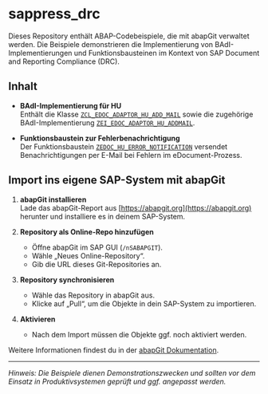 # sappress_drc

Dieses Repository enthält ABAP-Codebeispiele, die mit abapGit verwaltet werden. Die Beispiele demonstrieren die Implementierung von BAdI-Implementierungen und Funktionsbausteinen im Kontext von SAP Document and Reporting Compliance (DRC).

## Inhalt

- **BAdI-Implementierung für HU**  
  Enthält die Klasse [`ZCL_EDOC_ADAPTOR_HU_ADD_MAIL`](src/zcl_edoc_adaptor_hu_add_mail.clas.abap) sowie die zugehörige BAdI-Implementierung [`ZEI_EDOC_ADAPTOR_HU_ADDMAIL`](src/zei_edoc_adaptor_hu_addmail.enho.xml).

- **Funktionsbaustein zur Fehlerbenachrichtigung**  
  Der Funktionsbaustein [`ZEDOC_HU_ERROR_NOTIFICATION`](src/z_edoc.fugr.zedoc_hu_error_notification.abap) versendet Benachrichtigungen per E-Mail bei Fehlern im eDocument-Prozess.

## Import ins eigene SAP-System mit abapGit

1. **abapGit installieren**  
   Lade das abapGit-Report aus [https://abapgit.org](https://abapgit.org) herunter und installiere es in deinem SAP-System.

2. **Repository als Online-Repo hinzufügen**  
   - Öffne abapGit im SAP GUI (`/nSABAPGIT`).
   - Wähle „Neues Online-Repository“.
   - Gib die URL dieses Git-Repositories an.

3. **Repository synchronisieren**  
   - Wähle das Repository in abapGit aus.
   - Klicke auf „Pull“, um die Objekte in dein SAP-System zu importieren.

4. **Aktivieren**  
   - Nach dem Import müssen die Objekte ggf. noch aktiviert werden.

Weitere Informationen findest du in der [abapGit Dokumentation](https://docs.abapgit.org/).

---
*Hinweis: Die Beispiele dienen Demonstrationszwecken und sollten vor dem Einsatz in Produktivsystemen geprüft und ggf. angepasst werden.*